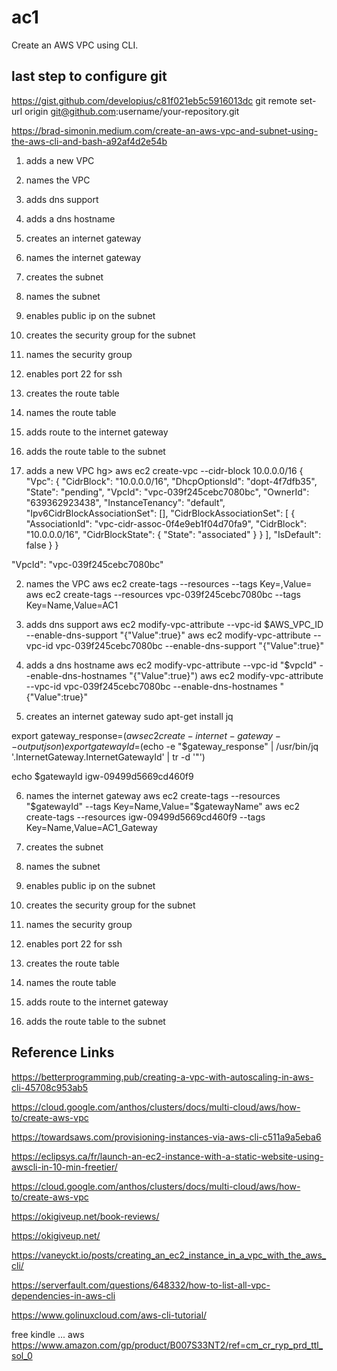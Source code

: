 # ac1
Create an AWS VPC using CLI.

## last step to configure git
https://gist.github.com/developius/c81f021eb5c5916013dc
git remote set-url origin git@github.com:username/your-repository.git


https://brad-simonin.medium.com/create-an-aws-vpc-and-subnet-using-the-aws-cli-and-bash-a92af4d2e54b


  1. adds a new VPC
  2. names the VPC
  3. adds dns support
  4. adds a dns hostname
  5. creates an internet gateway
  6. names the internet gateway
  7. creates the subnet
  8. names the subnet
  9. enables public ip on the subnet
 10. creates the security group for the subnet
 11. names the security group
 12. enables port 22 for ssh
 13. creates the route table
 14. names the route table
 15. adds route to the internet gateway
 16. adds the route table to the subnet

 1. adds a new VPC
 hg> aws ec2 create-vpc --cidr-block 10.0.0.0/16
{
    "Vpc": {
        "CidrBlock": "10.0.0.0/16",
        "DhcpOptionsId": "dopt-4f7dfb35",
        "State": "pending",
        "VpcId": "vpc-039f245cebc7080bc",
        "OwnerId": "639362923438",
        "InstanceTenancy": "default",
        "Ipv6CidrBlockAssociationSet": [],
        "CidrBlockAssociationSet": [
            {
                "AssociationId": "vpc-cidr-assoc-0f4e9eb1f04d70fa9",
                "CidrBlock": "10.0.0.0/16",
                "CidrBlockState": {
                    "State": "associated"
                }
            }
        ],
        "IsDefault": false
    }
}

"VpcId": "vpc-039f245cebc7080bc"

 2. names the VPC
  aws ec2 create-tags --resources <vpc-id> --tags Key=<tag-key>,Value=<tag-value>
  aws ec2 create-tags --resources vpc-039f245cebc7080bc --tags Key=Name,Value=AC1

 3. adds dns support
  aws ec2 modify-vpc-attribute --vpc-id $AWS_VPC_ID --enable-dns-support "{\"Value\":true}"
  aws ec2 modify-vpc-attribute --vpc-id vpc-039f245cebc7080bc --enable-dns-support "{\"Value\":true}"

 4. adds a dns hostname
  aws ec2 modify-vpc-attribute --vpc-id "$vpcId" --enable-dns-hostnames "{\"Value\":true}")
  aws ec2 modify-vpc-attribute --vpc-id vpc-039f245cebc7080bc --enable-dns-hostnames "{\"Value\":true}"

 5. creates an internet gateway
  sudo apt-get install jq

  export gateway_response=$(aws ec2 create-internet-gateway --output json)
  export gatewayId=$(echo -e "$gateway_response" |  /usr/bin/jq '.InternetGateway.InternetGatewayId' | tr -d '"')

  echo $gatewayId
  igw-09499d5669cd460f9

 6. names the internet gateway
  aws ec2 create-tags --resources "$gatewayId" --tags Key=Name,Value="$gatewayName"
  aws ec2 create-tags --resources igw-09499d5669cd460f9 --tags Key=Name,Value=AC1_Gateway

 7. creates the subnet

 8. names the subnet



 9. enables public ip on the subnet



10. creates the security group for the subnet



11. names the security group



12. enables port 22 for ssh



13. creates the route table



14. names the route table



15. adds route to the internet gateway



16. adds the route table to the subnet








  ## Reference Links

https://betterprogramming.pub/creating-a-vpc-with-autoscaling-in-aws-cli-45708c953ab5

https://cloud.google.com/anthos/clusters/docs/multi-cloud/aws/how-to/create-aws-vpc

https://towardsaws.com/provisioning-instances-via-aws-cli-c511a9a5eba6

https://eclipsys.ca/fr/launch-an-ec2-instance-with-a-static-website-using-awscli-in-10-min-freetier/

https://cloud.google.com/anthos/clusters/docs/multi-cloud/aws/how-to/create-aws-vpc

https://okigiveup.net/book-reviews/

https://okigiveup.net/

https://vaneyckt.io/posts/creating_an_ec2_instance_in_a_vpc_with_the_aws_cli/

https://serverfault.com/questions/648332/how-to-list-all-vpc-dependencies-in-aws-cli

https://www.golinuxcloud.com/aws-cli-tutorial/

free kindle ... aws
https://www.amazon.com/gp/product/B007S33NT2/ref=cm_cr_ryp_prd_ttl_sol_0

